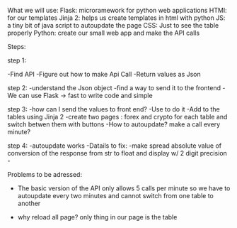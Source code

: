 
What we will use:
Flask: microramework for python web applications
HTMl: for our templates
Jinja 2: helps us create templates in html with python
JS: a tiny bit of java script to autoupdate the page
CSS: Just to see the table properly
Python: create our small web app and make the API calls

Steps:


step 1:

-Find API
-Figure out how to make Api Call
-Return values as Json

step 2:
-understand the Json object
-find a way to send it to the frontend 
-We can use Flask -> fast to write code and simple

step 3:
-how can I send the values to front end?
-Use to do it
-Add to the tables using Jinja 2
-create two pages : forex and crypto for each table and switch betwen them with buttons
-How to autoupdate? make a call every minute? 

step 4:
-autoupdate works
-Datails to fix:
     -make spread absolute value of conversion of the response from str to float and display w/ 2 digit precision
     -




Problems to be adressed:

- The basic version of the API only allows 5 calls per minute so we have to autoupdate every two minutes and cannot switch from one table to another

- why reload all page? only thing in our page is the table

